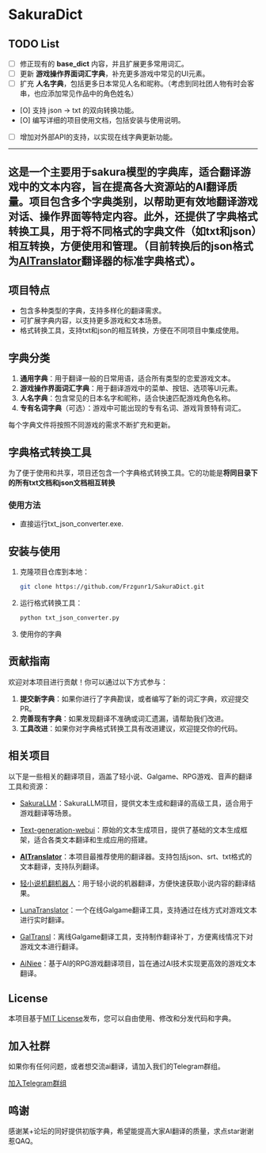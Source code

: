 
# SakuraDict

## TODO List

- [ ] 修正现有的 **base_dict** 内容，并且扩展更多常用词汇。
- [ ] 更新 **游戏操作界面词汇字典**，补充更多游戏中常见的UI元素。
- [ ] 扩充 **人名字典**，包括更多日本常见人名和昵称。（考虑到同社团人物有时会客串，也应添加常见作品中的角色姓名）
- [O] 支持 json -> txt 的双向转换功能。
- [O] 编写详细的项目使用文档，包括安装与使用说明。
- [ ] 增加对外部API的支持，以实现在线字典更新功能。

---
这是一个主要用于sakura模型的字典库，适合翻译游戏中的文本内容，旨在提高各大资源站的AI翻译质量。项目包含多个字典类别，以帮助更有效地翻译游戏对话、操作界面等特定内容。此外，还提供了字典格式转换工具，用于将不同格式的字典文件（如txt和json）相互转换，方便使用和管理。（目前转换后的json格式为[AITranslator](https://github.com/jxq1997216/AITranslator)翻译器的标准字典格式）。
---

## 项目特点
- 包含多种类型的字典，支持多样化的翻译需求。
- 可扩展字典内容，以支持更多游戏和文本场景。
- 格式转换工具，支持txt和json的相互转换，方便在不同项目中集成使用。

## 字典分类
1. **通用字典**：用于翻译一般的日常用语，适合所有类型的恋爱游戏文本。
2. **游戏操作界面词汇字典**：用于翻译游戏中的菜单、按钮、选项等UI元素。
3. **人名字典**：包含常见的日本名字和昵称，适合快速匹配游戏角色名称。
4. **专有名词字典**（可选）：游戏中可能出现的专有名词、游戏背景特有词汇。

每个字典文件将按照不同游戏的需求不断扩充和更新。

## 字典格式转换工具

为了便于使用和共享，项目还包含一个字典格式转换工具。它的功能是**将同目录下的所有txt文档和json文档相互转换**

### 使用方法
- 直接运行txt_json_converter.exe.


## 安装与使用

1. 克隆项目仓库到本地：
   ```bash
   git clone https://github.com/Frzgunr1/SakuraDict.git
   ```

2. 运行格式转换工具：
   ```bash
   python txt_json_converter.py
   ```

3. 使用你的字典


## 贡献指南

欢迎对本项目进行贡献！你可以通过以下方式参与：

1. **提交新字典**：如果你进行了字典勘误，或者编写了新的词汇字典，欢迎提交PR。
2. **完善现有字典**：如果发现翻译不准确或词汇遗漏，请帮助我们改进。
3. **工具改进**：如果你对字典格式转换工具有改进建议，欢迎提交你的代码。


## 相关项目

以下是一些相关的翻译项目，涵盖了轻小说、Galgame、RPG游戏、音声的翻译工具和资源：

- [SakuraLLM](https://github.com/SakuraLLM/SakuraLLM)：SakuraLLM项目，提供文本生成和翻译的高级工具，适合用于游戏翻译等场景。
 
- [Text-generation-webui](https://github.com/oobabooga/text-generation-webui)：原始的文本生成项目，提供了基础的文本生成框架，适合各类文本翻译和生成应用的搭建。

- **[AITranslator](https://github.com/jxq1997216/AITranslator)**：本项目最推荐使用的翻译器。支持包括json、srt、txt格式的文本翻译，支持队列翻译。

- [轻小说机翻机器人](https://books.fishhawk.top/)：用于轻小说的机器翻译，方便快速获取小说内容的翻译结果。
  
- [LunaTranslator](https://github.com/HIllya51/LunaTranslator)：一个在线Galgame翻译工具，支持通过在线方式对游戏文本进行实时翻译。
  
- [GalTransl](https://github.com/XD2333/GalTransl)：离线Galgame翻译工具，支持制作翻译补丁，方便离线情况下对游戏文本进行翻译。
  
- [AiNiee](https://github.com/NEKOparapa/AiNiee-chatgpt)：基于AI的RPG游戏翻译项目，旨在通过AI技术实现更高效的游戏文本翻译。

## License

本项目基于[MIT License](LICENSE)发布，您可以自由使用、修改和分发代码和字典。

## 加入社群

如果你有任何问题，或者想交流ai翻译，请加入我们的Telegram群组。

[加入Telegram群组](https://t.me/+G0kcBnxHj585MmRl)

## 鸣谢

感谢某+论坛的同好提供初版字典，希望能提高大家AI翻译的质量，求点star谢谢惹QAQ。

